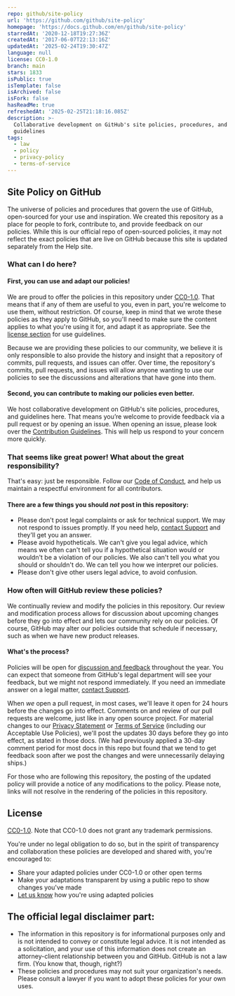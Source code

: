 ```yaml
---
repo: github/site-policy
url: 'https://github.com/github/site-policy'
homepage: 'https://docs.github.com/en/github/site-policy'
starredAt: '2020-12-18T19:27:36Z'
createdAt: '2017-06-07T22:13:16Z'
updatedAt: '2025-02-24T19:30:47Z'
language: null
license: CC0-1.0
branch: main
stars: 1833
isPublic: true
isTemplate: false
isArchived: false
isFork: false
hasReadMe: true
refreshedAt: '2025-02-25T21:18:16.085Z'
description: >-
  Collaborative development on GitHub's site policies, procedures, and
  guidelines
tags:
  - law
  - policy
  - privacy-policy
  - terms-of-service
---
```


## Site Policy on GitHub
The universe of policies and procedures that govern the use of GitHub, open-sourced for your use and inspiration. We created this repository as a place for people to fork, contribute to, and provide feedback on our policies. While this is our official repo of open-sourced policies, it may not reflect the exact policies that are live on GitHub because this site is updated separately from the Help site.

### What can I do here?

#### First, you can use and adapt our policies!

We are proud to offer the policies in this repository under [CC0-1.0](#license). That means that if any of them are useful to you, even in part, you're welcome to use them, without restriction. Of course, keep in mind that we wrote these policies as they apply to GitHub, so you'll need to make sure the content applies to what you're using it for, and adapt it as appropriate. See the [license section](#license) for use guidelines.

Because we are providing these policies to our community, we believe it is only responsible to also provide the history and insight that a repository of commits, pull requests, and issues can offer. Over time, the repository's commits, pull requests, and issues will allow anyone wanting to use our policies to see the discussions and alterations that have gone into them.

#### Second, you can contribute to making our policies even better.

We host collaborative development on GitHub's site policies, procedures, and guidelines here. That means you’re welcome to provide feedback via a pull request or by opening an issue. When opening an issue, please look over the [Contribution Guidelines](CONTRIBUTING.md). This will help us respond to your concern more quickly.

### That seems like great power! What about the great responsibility?

That's easy: just be responsible. Follow our [Code of Conduct](CODE_OF_CONDUCT.md), and help us maintain a respectful environment for all contributors.

#### There are a few things you should _not_ post in this repository:

- Please don't post legal complaints or ask for technical support. We may not respond to issues promptly. If you need help, [contact Support](https://github.com/contact) and they'll get you an answer.
-	Please avoid hypotheticals. We can't give you legal advice, which means we often can't tell you if a hypothetical situation would or wouldn't be a violation of our policies. We also can't tell you what you should or shouldn't do. We can tell you how we interpret our policies.
- Please don't give other users legal advice, to avoid confusion.

### How often will GitHub review these policies?

We continually review and modify the policies in this repository. Our review and modification process allows for discussion about upcoming changes before they go into effect and lets our community rely on our policies. Of course, GitHub may alter our policies outside that schedule if necessary, such as when we have new product releases.

#### What's the process? 

Policies will be open for [discussion and feedback](CONTRIBUTING.md) throughout the year. You can expect that someone from GitHub's legal department will see your feedback, but we might not respond immediately. If you need an immediate answer on a legal matter, [contact Support](https://github.com/contact).

When _we_ open a pull request, in most cases, we'll leave it open for 24 hours before the changes go into effect. Comments on and review of our pull requests are welcome, just like in any open source project. For material changes to our [Privacy Statement](https://docs.github.com/github/site-policy/github-privacy-statement#changes-to-our-privacy-statement) or [Terms of Service](https://docs.github.com/github/site-policy/github-terms-of-service#q-changes-to-these-terms) (including our Acceptable Use Policies), we'll post the updates 30 days before they go into effect, as stated in those docs. (We had previously applied a 30-day comment period for most docs in this repo but found that we tend to get feedback soon after we post the changes and were unnecessarily delaying ships.)

For those who are following this repository, the posting of the updated policy will provide a notice of any modifications to the policy. Please note, links will not resolve in the rendering of the policies in this repository.

## License

[CC0-1.0](LICENSE.md). Note that CC0-1.0 does not grant any trademark permissions.

You're under no legal obligation to do so, but in the spirit of transparency and collaboration these policies are developed and shared with, you're encouraged to:

- Share your adapted policies under CC0-1.0 or other open terms
- Make your adaptations transparent by using a public repo to show changes you've made
- [Let us know](CONTRIBUTING.md#help-wanted) how you're using adapted policies

## The official legal disclaimer part:

- The information in this repository is for informational purposes only and is not intended to convey or constitute legal advice. It is not intended as a solicitation, and your use of this information does not create an attorney-client relationship between you and GitHub. GitHub is not a law firm. (You know that, though, right?)
- These policies and procedures may not suit your organization's needs. Please consult a lawyer if you want to adopt these policies for your own uses.
